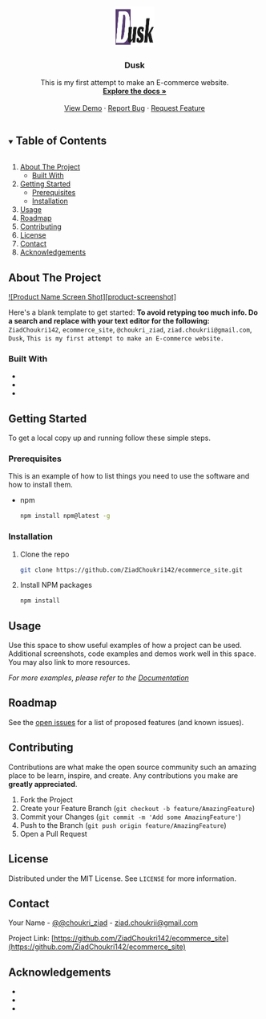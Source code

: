 <!-- PROJECT LOGO -->
<br />
<p align="center">
  <a href="https://github.com/ZiadChoukri142/ecommerce_site">
    <img src="/static/images/brand.png" alt="Logo" width="80" height="80">
  </a>

  <h3 align="center">Dusk</h3>

  <p align="center">
    This is my first attempt to make an E-commerce website.
    <br />
    <a href="https://github.com/ZiadChoukri142/ecommerce_site"><strong>Explore the docs »</strong></a>
    <br />
    <br />
    <a href="https://github.com/ZiadChoukri142/ecommerce_site">View Demo</a>
    ·
    <a href="https://github.com/ZiadChoukri142/ecommerce_site/issues">Report Bug</a>
    ·
    <a href="https://github.com/ZiadChoukri142/ecommerce_site/issues">Request Feature</a>
  </p>
</p>



<!-- TABLE OF CONTENTS -->
<details open="open">
  <summary><h2 style="display: inline-block">Table of Contents</h2></summary>
  <ol>
    <li>
      <a href="#about-the-project">About The Project</a>
      <ul>
        <li><a href="#built-with">Built With</a></li>
      </ul>
    </li>
    <li>
      <a href="#getting-started">Getting Started</a>
      <ul>
        <li><a href="#prerequisites">Prerequisites</a></li>
        <li><a href="#installation">Installation</a></li>
      </ul>
    </li>
    <li><a href="#usage">Usage</a></li>
    <li><a href="#roadmap">Roadmap</a></li>
    <li><a href="#contributing">Contributing</a></li>
    <li><a href="#license">License</a></li>
    <li><a href="#contact">Contact</a></li>
    <li><a href="#acknowledgements">Acknowledgements</a></li>
  </ol>
</details>



<!-- ABOUT THE PROJECT -->
## About The Project

[![Product Name Screen Shot][product-screenshot]](https://example.com)

Here's a blank template to get started:
**To avoid retyping too much info. Do a search and replace with your text editor for the following:**
`ZiadChoukri142`, `ecommerce_site`, `@choukri_ziad`, `ziad.choukrii@gmail.com`, `Dusk`, `This is my first attempt to make an E-commerce website.`


### Built With

* []()
* []()
* []()



<!-- GETTING STARTED -->
## Getting Started

To get a local copy up and running follow these simple steps.

### Prerequisites

This is an example of how to list things you need to use the software and how to install them.
* npm
  ```sh
  npm install npm@latest -g
  ```

### Installation

1. Clone the repo
   ```sh
   git clone https://github.com/ZiadChoukri142/ecommerce_site.git
   ```
2. Install NPM packages
   ```sh
   npm install
   ```



<!-- USAGE EXAMPLES -->
## Usage

Use this space to show useful examples of how a project can be used. Additional screenshots, code examples and demos work well in this space. You may also link to more resources.

_For more examples, please refer to the [Documentation](https://example.com)_



<!-- ROADMAP -->
## Roadmap

See the [open issues](https://github.com/ZiadChoukri142/ecommerce_site/issues) for a list of proposed features (and known issues).



<!-- CONTRIBUTING -->
## Contributing

Contributions are what make the open source community such an amazing place to be learn, inspire, and create. Any contributions you make are **greatly appreciated**.

1. Fork the Project
2. Create your Feature Branch (`git checkout -b feature/AmazingFeature`)
3. Commit your Changes (`git commit -m 'Add some AmazingFeature'`)
4. Push to the Branch (`git push origin feature/AmazingFeature`)
5. Open a Pull Request



<!-- LICENSE -->
## License

Distributed under the MIT License. See `LICENSE` for more information.



<!-- CONTACT -->
## Contact

Your Name - [@@choukri_ziad](https://twitter.com/@choukri_ziad) - ziad.choukrii@gmail.com

Project Link: [https://github.com/ZiadChoukri142/ecommerce_site](https://github.com/ZiadChoukri142/ecommerce_site)



<!-- ACKNOWLEDGEMENTS -->
## Acknowledgements

* []()
* []()
* []()





<!-- MARKDOWN LINKS & IMAGES -->
<!-- https://www.markdownguide.org/basic-syntax/#reference-style-links -->
[contributors-shield]: https://img.shields.io/github/contributors/ZiadChoukri142/repo.svg?style=for-the-badge
[contributors-url]: https://github.com/ZiadChoukri142/repo/graphs/contributors
[forks-shield]: https://img.shields.io/github/forks/ZiadChoukri142/repo.svg?style=for-the-badge
[forks-url]: https://github.com/ZiadChoukri142/repo/network/members
[stars-shield]: https://img.shields.io/github/stars/ZiadChoukri142/repo.svg?style=for-the-badge
[stars-url]: https://github.com/ZiadChoukri142/repo/stargazers
[issues-shield]: https://img.shields.io/github/issues/ZiadChoukri142/repo.svg?style=for-the-badge
[issues-url]: https://github.com/ZiadChoukri142/repo/issues
[license-shield]: https://img.shields.io/github/license/ZiadChoukri142/repo.svg?style=for-the-badge
[license-url]: https://github.com/ZiadChoukri142/repo/blob/master/LICENSE.txt
[linkedin-shield]: https://img.shields.io/badge/-LinkedIn-black.svg?style=for-the-badge&logo=linkedin&colorB=555
[linkedin-url]: https://linkedin.com/in/ZiadChoukri142
